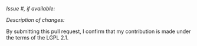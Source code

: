 *Issue #, if available:*

*Description of changes:*


By submitting this pull request, I confirm that my contribution is made under the terms of the LGPL 2.1.
